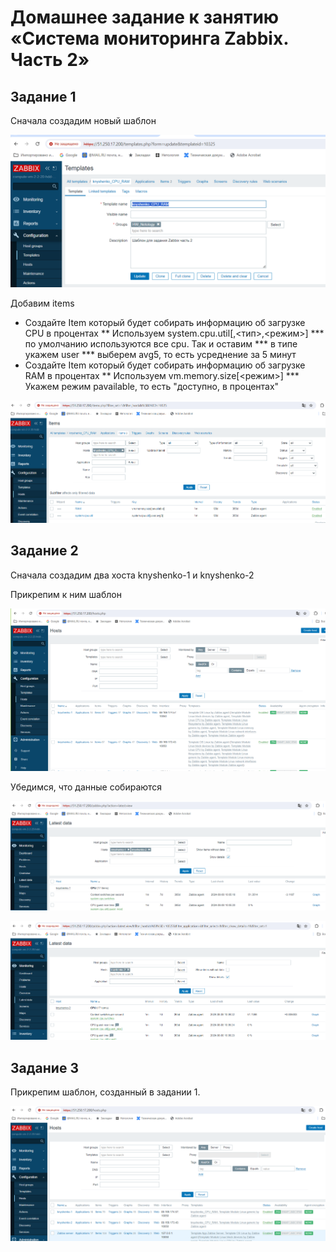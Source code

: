 # Домашнее задание к занятию «Система мониторинга Zabbix. Часть 2»
## Задание 1

Сначала создадим новый шаблон

![Создаем шаблон](1_template_main.png)

Добавим items

* Создайте Item который будет собирать информацию об загрузке CPU в процентах
** Используем system.cpu.util[<cpu>,<тип>,<режим>]
*** по умолчанию используются все cpu. Так и оставим
*** в типе укажем user
*** выберем avg5, то есть усреднение за 5 минут
* Создайте Item который будет собирать информацию об загрузке RAM в процентах
** Используем vm.memory.size[<режим>]
*** Укажем режим pavailable, то есть "доступно, в процентах"

![Добавляем items](1_template_items.png)

## Задание 2

Сначала создадим два хоста knyshenko-1 и knyshenko-2

Прикрепим к ним шаблон

![Прикрепляем шаблон](2_link_template_linux.png)

Убедимся, что данные собираются

![Хост 1](2_link_template_linux_data_host_1.png)

![Хост 2](2_link_template_linux_data_host_2.png)

## Задание 3

Прикрепим шаблон, созданный в задании 1.

![Свой шаблон](3_hosts_templates.png)
